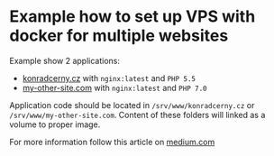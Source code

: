 # Example how to set up VPS with docker for multiple websites

Example show 2 applications:
 - [konradcerny.cz](http://konradcerny.cz) with `nginx:latest` and `PHP 5.5`
 - [my-other-site.com](http://my-other-site.com) with `nginx:latest` and `PHP 7.0`

Application code should be located in `/srv/www/konradcerny.cz` or `/srv/www/my-other-site.com`.
Content of these folders will linked as a volume to proper image.

For more information follow this article on [medium.com](https://medium.com/@rokerkony/how-to-set-your-vps-with-docker-containers-for-multiple-websites-55524e59cae1)
